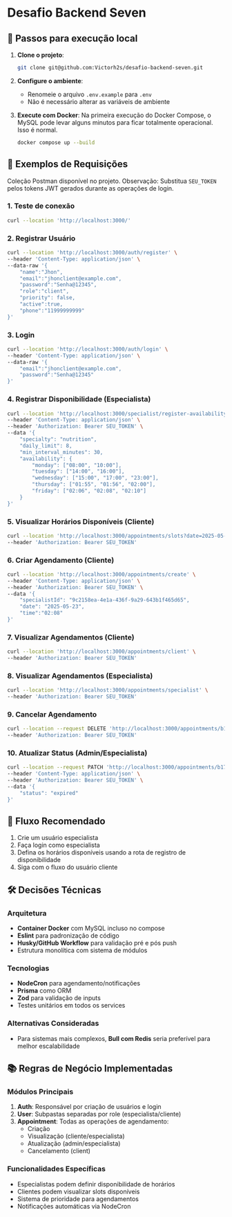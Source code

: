 # Desafio Backend Seven

## 🚀 Passos para execução local

1. **Clone o projeto**:
   ```bash
   git clone git@github.com:Victorh2s/desafio-backend-seven.git
   ```

2. **Configure o ambiente**:
   - Renomeie o arquivo `.env.example` para `.env`
   - Não é necessário alterar as variáveis de ambiente

3. **Execute com Docker**:
    Na primeira execução do Docker Compose, o MySQL pode levar alguns minutos para ficar totalmente operacional. Isso é normal.
   ```bash
   docker compose up --build
   ```

## 📡 Exemplos de Requisições

Coleção Postman disponível no projeto.
Observação: Substitua `SEU_TOKEN` pelos tokens JWT gerados durante as operações de login.

### 1. Teste de conexão
```bash
curl --location 'http://localhost:3000/'
```

### 2. Registrar Usuário
```bash
curl --location 'http://localhost:3000/auth/register' \
--header 'Content-Type: application/json' \
--data-raw '{
    "name":"Jhon",
    "email":"jhonclient@example.com",
    "password":"Senha@12345",
    "role":"client",
    "priority": false,
    "active":true,
    "phone":"11999999999"
}'
```

### 3. Login
```bash
curl --location 'http://localhost:3000/auth/login' \
--header 'Content-Type: application/json' \
--data-raw '{
    "email":"jhonclient@example.com",
    "password":"Senha@12345"
}'
```

### 4. Registrar Disponibilidade (Especialista)
```bash
curl --location 'http://localhost:3000/specialist/register-availability' \
--header 'Content-Type: application/json' \
--header 'Authorization: Bearer SEU_TOKEN' \
--data '{
    "specialty": "nutrition",
    "daily_limit": 8,
    "min_interval_minutes": 30,
    "availability": {
        "monday": ["08:00", "10:00"],
        "tuesday": ["14:00", "16:00"],
        "wednesday": ["15:00", "17:00", "23:00"],
        "thursday": ["01:55", "01:56", "02:00"],
        "friday": ["02:06", "02:08", "02:10"]
    }
}'
```

### 5. Visualizar Horários Disponíveis (Cliente)
```bash
curl --location 'http://localhost:3000/appointments/slots?date=2025-05-26&specialty=nutrition' \
--header 'Authorization: Bearer SEU_TOKEN'
```

### 6. Criar Agendamento (Cliente)
```bash
curl --location 'http://localhost:3000/appointments/create' \
--header 'Content-Type: application/json' \
--header 'Authorization: Bearer SEU_TOKEN' \
--data '{
    "specialistId": "9c2158ea-4e1a-436f-9a29-643b1f465d65",
    "date": "2025-05-23",
    "time":"02:08"
}'
```

### 7. Visualizar Agendamentos (Cliente)
```bash
curl --location 'http://localhost:3000/appointments/client' \
--header 'Authorization: Bearer SEU_TOKEN'
```

### 8. Visualizar Agendamentos (Especialista)
```bash
curl --location 'http://localhost:3000/appointments/specialist' \
--header 'Authorization: Bearer SEU_TOKEN'
```

### 9. Cancelar Agendamento
```bash
curl --location --request DELETE 'http://localhost:3000/appointments/b1733452-b4a9-4373-863b-4c1521c54fe6' \
--header 'Authorization: Bearer SEU_TOKEN'
```

### 10. Atualizar Status (Admin/Especialista)
```bash
curl --location --request PATCH 'http://localhost:3000/appointments/b1733452-b4a9-4373-863b-4c1521c54fe6' \
--header 'Content-Type: application/json' \
--header 'Authorization: Bearer SEU_TOKEN' \
--data '{
    "status": "expired"
}'
```

## 🔄 Fluxo Recomendado
1. Crie um usuário especialista
2. Faça login como especialista
3. Defina os horários disponíveis usando a rota de registro de disponibilidade
4. Siga com o fluxo do usuário cliente

## 🛠 Decisões Técnicas

### Arquitetura
- **Container Docker** com MySQL incluso no compose
- **Eslint** para padronização de código
- **Husky/GitHub Workflow** para validação pré e pós push
- Estrutura monolítica com sistema de módulos

### Tecnologias
- **NodeCron** para agendamento/notificações
- **Prisma** como ORM
- **Zod** para validação de inputs
- Testes unitários em todos os services

### Alternativas Consideradas
- Para sistemas mais complexos, **Bull com Redis** seria preferível para melhor escalabilidade

## 📚 Regras de Negócio Implementadas

### Módulos Principais
1. **Auth**: Responsável por criação de usuários e login
2. **User**: Subpastas separadas por role (especialista/cliente)
3. **Appointment**: Todas as operações de agendamento:
   - Criação
   - Visualização (cliente/especialista)
   - Atualização  (admin/especialista)
   - Cancelamento  (client)

### Funcionalidades Específicas
- Especialistas podem definir disponibilidade de horários
- Clientes podem visualizar slots disponíveis
- Sistema de prioridade para agendamentos
- Notificações automáticas via NodeCron

